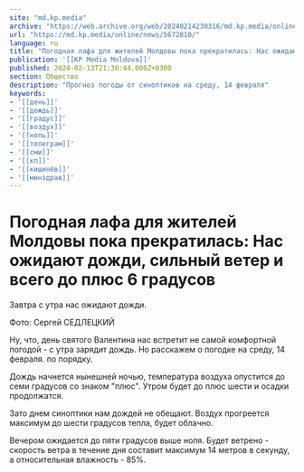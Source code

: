 ```yaml
---
site: "md.kp.media"
archive: "https://web.archive.org/web/20240214230316/md.kp.media/online/news/5672810/"
url: "https://md.kp.media/online/news/5672810/"
language: ru
title: "Погодная лафа для жителей Молдовы пока прекратилась: Нас ожидают дожди, сильный ветер и всего до плюс 6 градусов"
publication: '[[KP Media Moldova]]'
published: 2024-02-13T21:30:44.000Z+0300
section: Общество
description: "Прогноз погоды от синоптиков на среду, 14 февраля"
keywords:
- '[[день]]'
- '[[дождь]]'
- '[[градус]]'
- '[[воздух]]'
- '[[ноль]]'
- '[[телеграм]]'
- '[[сми]]'
- '[[кп]]'
- '[[кишинёв]]'
- '[[минздрав]]'
---
```


# Погодная лафа для жителей Молдовы пока прекратилась: Нас ожидают дожди, сильный ветер и всего до плюс 6 градусов

Завтра с утра нас ожидают дожди.

Фото: Сергей СЕДЛЕЦКИЙ

Ну, что, день святого Валентина нас встретит не самой комфортной погодой - с утра зарядит дождь. Но расскажем о погодке на среду, 14 февраля. по порядку.

Дождь начнется нынешней ночью, температура воздуха опустится до семи градусов со знаком "плюс". Утром будет до плюс шести и осадки продолжатся.

Зато днем синоптики нам дождей не обещают. Воздух прогреется максимум до шести градусов тепла, будет облачно.

Вечером ожидается до пяти градусов выше ноля. Будет ветрено - скорость ветра в течение дня составит максимум 14 метров в секунду, а относительная влажность - 85%.
